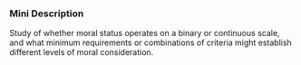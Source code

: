 ### Mini Description

Study of whether moral status operates on a binary or continuous scale, and what minimum requirements or combinations of criteria might establish different levels of moral consideration.
